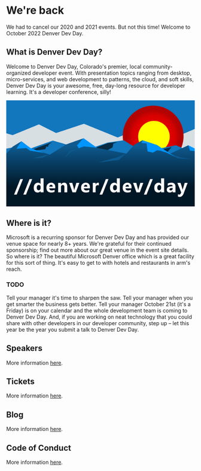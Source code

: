 # We're back

We had to cancel our 2020 and 2021 events. But not this time! Welcome to October 2022 Denver Dev Day.

## What is Denver Dev Day?

Welcome to Denver Dev Day, Colorado's premier, local community-organized developer event. With presentation topics ranging from desktop, micro-services, and web development to patterns, the cloud, and soft skills, Denver Dev Day is your awesome, free, day-long resource for developer learning. It's a developer conference, silly!

![](https://github.com/denverdevday/oct-2022/raw/main/assets/logo.png)

## Where is it?

Microsoft is a recurring sponsor for Denver Dev Day and has provided our venue space for nearly 8+ years. We're grateful for their continued sponsorship; find out more about our great venue in the event site details. So where is it? The beautiful Microsoft Denver office which is a great facility for this sort of thing. It's easy to get to with hotels and restaurants in arm's reach. 

### TODO

Tell your manager it's time to sharpen the saw. Tell your manager when you get smarter the business gets better. Tell your manager October 21st (it's a Friday) is on your calendar and the whole development team is coming to Denver Dev Day. And, if you are working on neat technology that you could share with other developers in our developer community, step up – let this year be the year you submit a talk to Denver Dev Day.

## Speakers

More information [here](speakers.md). 

## Tickets

More information [here](tickets.md).

## Blog

More information [here](blog.md).

## Code of Conduct

More information [here](conduct.md).
